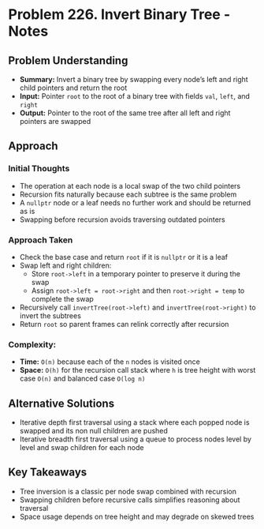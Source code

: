 # Problem 226. Invert Binary Tree - Notes

## Problem Understanding
- **Summary:** Invert a binary tree by swapping every node’s left and right child pointers and return the root
- **Input:** Pointer `root` to the root of a binary tree with fields `val`, `left`, and `right`
- **Output:** Pointer to the root of the same tree after all left and right pointers are swapped

## Approach
### Initial Thoughts
- The operation at each node is a local swap of the two child pointers
- Recursion fits naturally because each subtree is the same problem
- A `nullptr` node or a leaf needs no further work and should be returned as is
- Swapping before recursion avoids traversing outdated pointers

### Approach Taken
- Check the base case and return `root` if it is `nullptr` or it is a leaf
- Swap left and right children:
    - Store `root->left` in a temporary pointer to preserve it during the swap
    - Assign `root->left = root->right` and then `root->right = temp` to complete the swap
- Recursively call `invertTree(root->left)` and `invertTree(root->right)` to invert the subtrees
- Return `root` so parent frames can relink correctly after recursion

### Complexity:
- **Time:** `O(n)` because each of the `n` nodes is visited once
- **Space:** `O(h)` for the recursion call stack where `h` is tree height with worst case `O(n)` and balanced case `O(log n)`

<!--
## Challenges
### Obstacles Faced
- 

### Edge Cases
- 
-->

## Alternative Solutions
- Iterative depth first traversal using a stack where each popped node is swapped and its non null children are pushed
- Iterative breadth first traversal using a queue to process nodes level by level and swap children for each node

## Key Takeaways
- Tree inversion is a classic per node swap combined with recursion
- Swapping children before recursive calls simplifies reasoning about traversal
- Space usage depends on tree height and may degrade on skewed trees

